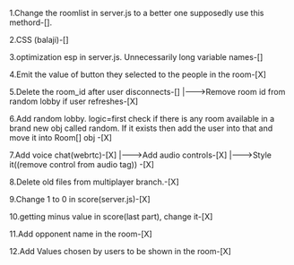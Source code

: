 1.Change the roomlist in server.js to a better one supposedly use this methord-[].

2.CSS (balaji)-[]

3.optimization esp in server.js. Unnecessarily long variable names-[]

4.Emit the value of button they selected to the people in the room-[X]

5.Delete the room_id after user disconnects-[]
|--->Remove room id from random lobby if user refreshes-[X]

6.Add random lobby. logic=first check if there is any room available in a brand new obj called random. If it exists then add the user into that and move it into Room[] obj -[X]

7.Add voice chat(webrtc)-[X]
|--->Add audio controls-[X]
|--->Style it((remove control from audio tag)) -[X]

8.Delete old files from multiplayer branch.-[X]

9.Change 1 to 0 in score(server.js)-[X]

10.getting minus value in score(last part), change it-[X]

11.Add opponent name in the room-[X]

12.Add Values chosen by users to be shown in the room-[X]
